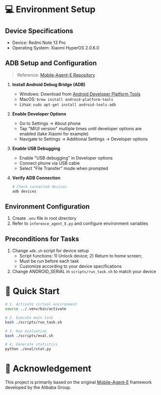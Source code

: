 # 💻 Environment Setup

## Device Specifications
- Device: Redmi Note 13 Pro
- Operating System: Xiaomi HyperOS 2.0.6.0


## ADB Setup and Configuration
> Reference: [Mobile-Agent-E Repository](https://github.com/X-PLUG/MobileAgent/tree/main/Mobile-Agent-E)

1. **Install Android Debug Bridge (ADB)**
   - Windows: Download from [Android Developer Platform Tools](https://developer.android.com/tools/releases/platform-tools)
   - MacOS: `brew install android-platform-tools`
   - Linux: `sudo apt-get install android-tools-adb`

2. **Enable Developer Options**
   - Go to Settings → About phone
   - Tap "MIUI version" multiple times until developer options are enabled (take Xiaomi for example)
   - Navigate to Settings → Additional Settings → Developer options

3. **Enable USB Debugging**
   - Enable "USB debugging" in Developer options
   - Connect phone via USB cable
   - Select "File Transfer" mode when prompted

4. **Verify ADB Connection**
   ```bash
   # Check connected devices
   adb devices
   ```


## Environment Configuration
1. Create `.env` file in root directory
2. Refer to `inference_agent_E.py` and configure environment variables

## Preconditions for Tasks
1. Change `adb.sh` script for device setup
    - Script functions: 1) Unlock device; 2) Return to home screen;
    - Must be run before each task
    - Customize according to your device specifications
2. Change ANDROID_SERIAL in `scripts/run_task.sh` to match your device


# 🚀 Quick Start
```bash
# 1. Activate virtual environment
source ../.venv/bin/activate

# 2. Execute main task
bash ./scripts/run_task.sh

# 3. Run evaluation
bash ./scripts/eval.sh

# 4. Generate statistics
python ./eval/stat.py
```

# 🤝 Acknowledgement

This project is primarily based on the original [Mobile-Agent-E](https://github.com/X-PLUG/MobileAgent/tree/main/Mobile-Agent-E) framework developed by the Alibaba Group.